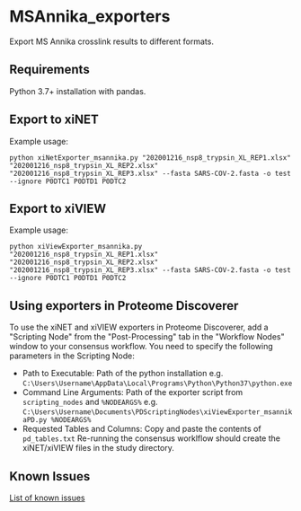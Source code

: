 # MSAnnika_exporters

Export MS Annika crosslink results to different formats.

## Requirements

Python 3.7+ installation with pandas.

## Export to xiNET

Example usage:

```
python xiNetExporter_msannika.py "202001216_nsp8_trypsin_XL_REP1.xlsx" "202001216_nsp8_trypsin_XL_REP2.xlsx" "202001216_nsp8_trypsin_XL_REP3.xlsx" --fasta SARS-COV-2.fasta -o test --ignore P0DTC1 P0DTD1 P0DTC2
```

## Export to xiVIEW

Example usage:

```
python xiViewExporter_msannika.py "202001216_nsp8_trypsin_XL_REP1.xlsx" "202001216_nsp8_trypsin_XL_REP2.xlsx" "202001216_nsp8_trypsin_XL_REP3.xlsx" --fasta SARS-COV-2.fasta -o test --ignore P0DTC1 P0DTD1 P0DTC2
```

## Using exporters in Proteome Discoverer

To use the xiNET and xiVIEW exporters in Proteome Discoverer, add a "Scripting Node" from the "Post-Processing" tab in the "Workflow Nodes" window to your consensus workflow. You need to specify the following parameters in the Scripting Node:
- Path to Executable: Path of the python installation e.g. `C:\Users\Username\AppData\Local\Programs\Python\Python37\python.exe`
- Command Line Arguments: Path of the exporter script from `scripting_nodes` and `%NODEARGS%` e.g. `C:\Users\Username\Documents\PDScriptingNodes\xiViewExporter_msannikaPD.py %NODEARGS%`
- Requested Tables and Columns: Copy and paste the contents of `pd_tables.txt`
Re-running the consensus worklflow should create the xiNET/xiVIEW files in the study directory.

## Known Issues

[List of known issues](https://github.com/hgb-bin-proteomics/MSAnnika_exporters/issues)
